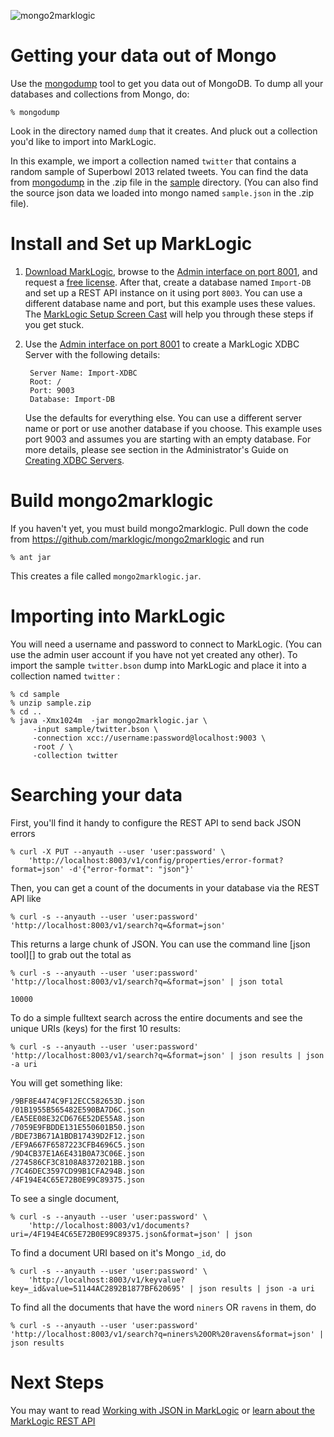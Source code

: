 ![mongo2marklogic](http://developer.marklogic.com/media/mongo2marklogic.png)

# Getting your data out of Mongo 

Use the [mongodump][] tool to get you data out of MongoDB.  To dump all your databases and collections 
from Mongo, do:

    % mongodump 
    
Look in the directory named `dump` that it creates.  And pluck out a collection you'd like to import
into MarkLogic.

In this example, we import a collection named `twitter` that contains a random sample of 
Superbowl 2013 related tweets.  You can find the data from [mongodump][] in the
.zip file in the [sample][] directory.  (You can also find the source json data we 
loaded into mongo named `sample.json` in the .zip file).

# Install and Set up MarkLogic

1. [Download MarkLogic][], browse to the [Admin interface on port 8001](http://localhost:8001), and 
   request a [free license][]. After that, create a database named `Import-DB` 
   and set up a REST API instance on it using port `8003`.
   You can use a different database name and port, but this example uses these values. The 
   [MarkLogic Setup Screen Cast][] will help you through these steps if you get stuck.
2. Use the [Admin interface on port 8001](http://localhost:8001) to create a MarkLogic XDBC Server with the following details:

        Server Name: Import-XDBC
        Root: /
        Port: 9003
        Database: Import-DB 
    
    Use the defaults for everything else. You can use a different server name or port or use another database 
    if you choose. This example uses port 9003 and assumes you are starting with an empty database. 
    For more details, please see section in the Administrator's Guide on [Creating XDBC Servers][MarkLogic XDBC Server].

# Build mongo2marklogic

If you haven't yet, you must build mongo2marklogic. Pull down the code from https://github.com/marklogic/mongo2marklogic and run

    % ant jar

This creates a file called `mongo2marklogic.jar`.   

# Importing into MarkLogic

You will need a username and password to connect to MarkLogic. (You can use the admin user account if you have not yet created any other).  To import the sample `twitter.bson` dump into MarkLogic and place it into a collection named `twitter` :

    % cd sample
    % unzip sample.zip
    % cd ..
    % java -Xmx1024m  -jar mongo2marklogic.jar \
         -input sample/twitter.bson \
         -connection xcc://username:password@localhost:9003 \
         -root / \
         -collection twitter
    
# Searching your data

First, you'll find it handy to configure the REST API to send back JSON errors 

    % curl -X PUT --anyauth --user 'user:password' \
        'http://localhost:8003/v1/config/properties/error-format?format=json' -d'{"error-format": "json"}'

Then, you can get a count of the documents in your database via the REST API like

    % curl -s --anyauth --user 'user:password' 'http://localhost:8003/v1/search?q=&format=json'

This returns a large chunk of JSON. You can use the command line [json tool][] to grab out the total as

    % curl -s --anyauth --user 'user:password' 'http://localhost:8003/v1/search?q=&format=json' | json total
    
    10000

To do a simple fulltext search across the entire documents and see the unique URIs (keys) for the first 10 results:

    % curl -s --anyauth --user 'user:password' 'http://localhost:8003/v1/search?q=&format=json' | json results | json -a uri

You will get something like:

    /9BF8E4474C9F12ECC582653D.json
    /01B1955B565482E590BA7D6C.json
    /EA5EE08E32CD676E52DE55A8.json
    /7059E9FBDDE131E550601B50.json
    /BDE73B671A1BDB17439D2F12.json
    /EF9A667F6587223CFB4696C5.json
    /9D4CB37E1A6E431B0A73C06E.json
    /274586CF3C8108A8372021BB.json
    /7C46DEC3597CD99B1CFA294B.json
    /4F194E4C65E72B0E99C89375.json

To see a single document, 

    % curl -s --anyauth --user 'user:password' \
        'http://localhost:8003/v1/documents?uri=/4F194E4C65E72B0E99C89375.json&format=json' | json

To find a document URI based on it's Mongo `_id`, do

    % curl -s --anyauth --user 'user:password' \
        'http://localhost:8003/v1/keyvalue?key=_id&value=51144AC2892B1877BF620695' | json results | json -a uri

To find all the documents that have the word `niners` OR `ravens` in them, do

    % curl -s --anyauth --user 'user:password' 'http://localhost:8003/v1/search?q=niners%20OR%20ravens&format=json' | json results


# Next Steps

You may want to read [Working with JSON in MarkLogic][] or [learn about the MarkLogic REST API][]

[MarkLogic]: http://developer.marklogic.com    
[LICENSE.txt]: https://github.com/marklogic/mongo2marklogic/blog/master/LICENSE.txt
[Enterprise NoSQL]: http://developer.marklogic.com/products/marklogic-server/enterprise-nosql
[Download MarkLogic]: http://developer.marklogic.com/products
[Architectural Summary]: http://developer.marklogic.com/learn/arch/diagram-101
[free license]: http://developer.marklogic.com/developer
[MarkLogic XDBC Server]: http://docs.marklogic.com/guide/admin/xdbc#id_21458
[mongodump]: http://docs.mongodb.org/manual/reference/mongodump/
[MarkLogic Setup Screen Cast]: http://www.youtube.com/watch?feature=player_embedded&v=n4Oem-DsQaU
[XCC Sessions]: http://docs.marklogic.com/guide/xcc/concepts#id_15580
[learn about the MarkLogic REST API]: http://developer.marklogic.com/learn/rest
[Working with JSON in MarkLogic]: http://docs.marklogic.com/guide/app-dev/json
[sample]: https://github.com/marklogic/mongo2marklogic/tree/master/sample
